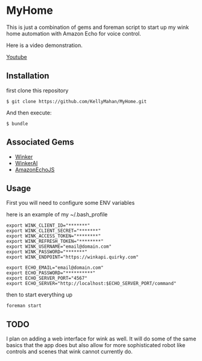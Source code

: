 # MyHome

This is just a combination of gems and foreman script to start up my wink home automation with Amazon Echo for voice control.

Here is a video demonstration.

[Youtube](https://www.youtube.com/watch?v=bGfPRS1Bdjk)

## Installation

first clone this repository

    $ git clone https://github.com/KellyMahan/MyHome.git

And then execute:

    $ bundle

## Associated Gems

* [Winker](https://github.com/KellyMahan/winker)
* [WinkerAI](https://github.com/KellyMahan/WinkerAI)
* [AmazonEchoJS](https://github.com/KellyMahan/AmazonEchoJS)

## Usage

First you will need to configure some ENV variables
    
here is an example of my ~/.bash_profile
    
    export WINK_CLIENT_ID="*******"
    export WINK_CLIENT_SECRET="*******"
    export WINK_ACCESS_TOKEN="********"
    export WINK_REFRESH_TOKEN="********"
    export WINK_USERNAME="email@domain.com"
    export WINK_PASSWORD="*******"
    export WINK_ENDPOINT="https://winkapi.quirky.com"

    export ECHO_EMAIL="email@domain.com"
    export ECHO_PASSWORD="**********"
    export ECHO_SERVER_PORT="4567"
    export ECHO_SERVER="http://localhost:$ECHO_SERVER_PORT/command"

then to start everything up

    foreman start


## TODO

I plan on adding a web interface for wink as well. It will do some of the same basics that the app does but also allow for more sophisticated robot like controls and scenes that wink cannot currently do.